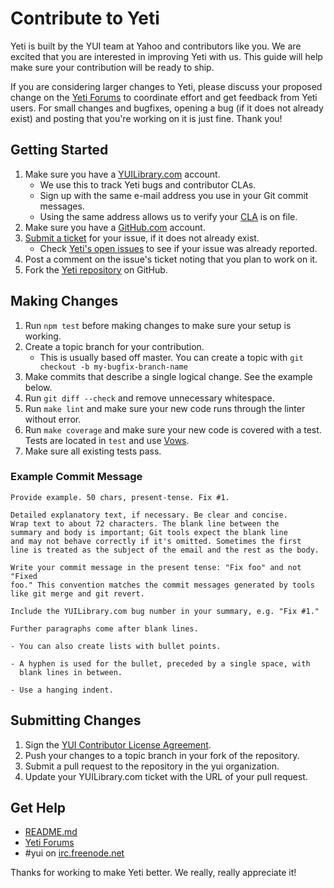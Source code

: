 # Contribute to Yeti

Yeti is built by the YUI team at Yahoo and contributors like you. We are excited
that you are interested in improving Yeti with us. This guide will help make sure
your contribution will be ready to ship.

If you are considering larger changes to Yeti, please discuss your proposed change
on the [Yeti Forums][forums] to coordinate effort and get feedback from Yeti users.
For small changes and bugfixes, opening a bug (if it does not already exist) and
posting that you're working on it is just fine. Thank you!

## Getting Started

 1. Make sure you have a [YUILibrary.com][yui] account.
    - We use this to track Yeti bugs and contributor CLAs.
    - Sign up with the same e-mail address you use in your Git commit messages.
    - Using the same address allows us to verify your [CLA][] is on file.
 1. Make sure you have a [GitHub.com][gh] account.
 1. [Submit a ticket][newticket] for your issue, if it does not already exist.
    - Check [Yeti's open issues][issues] to see if your issue was already reported.
 1. Post a comment on the issue's ticket noting that you plan to work on it.
 1. Fork the [Yeti repository][repo] on GitHub.

## Making Changes

 1. Run `npm test` before making changes to make sure your setup is working.
 1. Create a topic branch for your contribution.
    - This is usually based off master.
      You can create a topic with `git checkout -b my-bugfix-branch-name`
 1. Make commits that describe a single logical change. See the example below.
 1. Run `git diff --check` and remove unnecessary whitespace.
 1. Run `make lint` and make sure your new code runs through the linter
    without error.
 1. Run `make coverage` and make sure your new code is covered with a test.
    Tests are located in `test` and use [Vows][].
 1. Make sure all existing tests pass.

### Example Commit Message

    Provide example. 50 chars, present-tense. Fix #1.

    Detailed explanatory text, if necessary. Be clear and concise.
    Wrap text to about 72 characters. The blank line between the
    summary and body is important; Git tools expect the blank line
    and may not behave correctly if it's omitted. Sometimes the first
    line is treated as the subject of the email and the rest as the body.

    Write your commit message in the present tense: "Fix foo" and not "Fixed
    foo." This convention matches the commit messages generated by tools
    like git merge and git revert.

    Include the YUILibrary.com bug number in your summary, e.g. "Fix #1."

    Further paragraphs come after blank lines.

    - You can also create lists with bullet points.

    - A hyphen is used for the bullet, preceded by a single space, with
      blank lines in between.

    - Use a hanging indent.

## Submitting Changes

 1. Sign the [YUI Contributor License Agreement][CLA].
 1. Push your changes to a topic branch in your fork of the repository.
 1. Submit a pull request to the repository in the yui organization.
 1. Update your YUILibrary.com ticket with the URL of your pull request.

## Get Help

 - [README.md](https://github.com/yui/yeti/blob/master/README.md)
 - [Yeti Forums][forums]
 - #yui on [irc.freenode.net](http://webchat.freenode.net/)

Thanks for working to make Yeti better. We really, really appreciate it!

  [forums]: https://groups.google.com/forum/#!categories/yui-support/tools
  [CLA]: http://yuilibrary.com/contribute/cla/
  [yui]: http://yuilibrary.com/
  [gh]: https://github.com/
  [issues]: https://github.com/yui/yeti/issues?state=open
  [newticket]: https://github.com/yui/yeti/issues/new
  [repo]: https://github.com/yui/yeti
  [Vows]: http://vowsjs.org/
